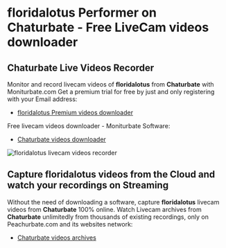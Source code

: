 # floridalotus Performer on Chaturbate - Free LiveCam videos downloader

## Chaturbate Live Videos Recorder

Monitor and record livecam videos of **floridalotus** from **Chaturbate** with Moniturbate.com
Get a premium trial for free by just and only registering with your Email address:
* [floridalotus Premium videos downloader](https://moniturbate.com/request-demo-licence-key.html)

Free livecam videos downloader - Moniturbate Software:
* [Chaturbate videos downloader](https://moniturbate.com/moniturbate-download-software.html)

![floridalotus livecam videos recorder](https://peachurnet.com/templates/moniturbate-software.png)


## Capture floridalotus videos from the Cloud and watch your recordings on Streaming

Without the need of downloading a software, capture **floridalotus** livecam videos from **Chaturbate** 100% online.
Watch Livecam archives from **Chaturbate** unlimitedly from thousands of existing recordings, only on Peachurbate.com and its websites network:
* [Chaturbate videos archives](https://peachurnet.com/)